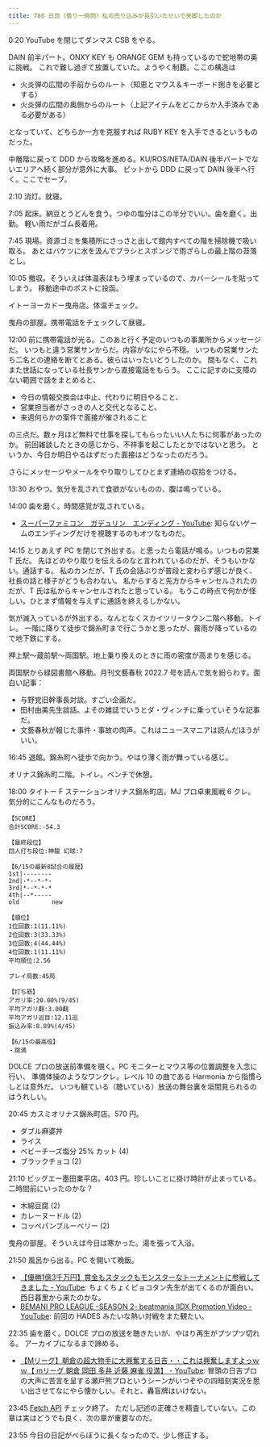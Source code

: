 ```yaml
---
title: 780 日目（曇り一時雨）私の売り込みが長引いたせいで失脚したのか
---
```


0:20 YouTube を閉じてダンマス CSB をやる。

DAIN 前半パート。ONXY KEY も ORANGE GEM も持っているので蛇地帯の奥に挑戦。
これで難し過ぎて放置していた。ようやく制覇。ここの構造は

* 火炎弾の広間の手前からのルート（知恵とマウス＆キーボード捌きを必要とする）
* 火炎弾の広間の奥側からのルート（上記アイテムをどこからか入手済みである必要がある）

となっていて、どちらか一方を克服すれば RUBY KEY を入手できるというものだった。

中層階に戻って DDD から攻略を進める。KU/ROS/NETA/DAIN 後半パートでないエリアへ続く部分が意外に大事。
ピットから DDD に戻って DAIN 後半へ行く。ここでセーブ。

2:10 消灯。就寝。

7:05 起床。納豆とうどんを食う。つゆの塩分はこの半分でいい。歯を磨く。出勤。
軽い雨だがゴム長着用。

7:45 現場。資源ゴミを集積所にさっさと出して館内すべての階を掃除機で吸い取る。
あとはバケツに水を汲んでブラシとスポンジで雨ざらしの最上階の苔落とし。

10:05 撤収。そういえば体温表はもう埋まっているので、カバーシールを貼ってしまう。
移動途中のポストに投函。

イトーヨーカドー曳舟店。体温チェック。

曳舟の部屋。携帯電話をチェックして昼寝。

12:00 前に携帯電話が光る。このあと行く予定のいつもの事業所からメッセージだ。
いつもと違う営業サンからだ。内容がなにやら不穏。
いつもの営業サンたち二名との連絡を断てとある。彼らはいったいどうしたのか。
間もなく、これまた世話になっている社長サンから直接電話をもらう。
ここに記すのに支障のない範囲で話をまとめると、

* 今日の情報交換会は中止、代わりに明日やること、
* 営業担当者がさっきの人と交代となること、
* 来週何らかの案件で面接が催されること

の三点だ。数ヶ月ほど無料で仕事を探してもらったいい人たちに何事があったのか。
前回雑談したときの感じから、不祥事を起こしたとかではないと思う。
というか、今日か明日やるはずだった面接はどうなったのだろう。

さらにメッセージやメールをやり取りしてひとまず連絡の収拾をつける。

13:30 おやつ。気分を乱されて食欲がないものの、腹は鳴っている。

14:00 歯を磨く。時間感覚が乱されている。

* [スーパーファミコン　ガデュリン　エンディング - YouTube](https://www.youtube.com/watch?v=8ZeZPaISCP8):
  知らないゲームのエンディングだけを視聴するのもオツなものだ。

14:15 とりあえず PC を閉じて外出する。と思ったら電話が鳴る。いつもの営業 T 氏だ。
先ほどのやり取りを伝えるのなと言われているのだが、そうもいかない。通話する。
私のカンだが、T 氏の会話ぶりが普段と変わらず感じが良く、社長の話と様子がどうも合わない。
私からすると先方からキャンセルされたのだが、T 氏は私からキャンセルされたと思っている。
もうこの時点で何かが怪しい。ひとまず情報を与えずに通話を終えるしかない。

気が滅入っているが外出する。なんとなくスカイツリータウン二階へ移動。トイレ。
一階に降りて徒歩で錦糸町まで行こうかと思ったが、霧雨が降っているので地下鉄にする。

押上駅～蔵前駅～両国駅。地上乗り換えのときに雨の密度が高まりを感じる。

両国駅から緑図書館へ移動。月刊文藝春秋 2022.7 号を読んで気を紛らわす。面白い記事：

* 与野党旧幹事長対談。すごい企画だ。
* 田村由美先生談話。よその雑誌でいうとダ・ヴィンチに乗っていそうな記事だ。
* 文藝春秋が報じた事件・事故の肉声。これはニュースマニアは読んだほうがいい。

16:45 退館。錦糸町へ徒歩で向かう。やはり薄く雨が舞っている感じ。

オリナス錦糸町二階。トイレ。ベンチで休憩。

18:00 タイトー F ステーションオリナス錦糸町店。MJ プロ卓東風戦 6 クレ。
気分的にこんなものだろう。

```text
【SCORE】
合計SCORE:-54.3

【最終段位】
四人打ち段位:神龍 幻球:7

【6/15の最新8試合の履歴】
1st|--------
2nd|-*--*-*-
3rd|*--*-*-*
4th|--*-----
old         new

【順位】
1位回数:1(11.11%)
2位回数:3(33.33%)
3位回数:4(44.44%)
4位回数:1(11.11%)
平均順位:2.56

プレイ局数:45局

【打ち筋】
アガリ率:20.00%(9/45)
平均アガリ翻:3.00翻
平均アガリ巡目:12.11巡
振込み率:8.89%(4/45)

【6/15の最高役】
・跳満
```

DOLCE プロの放送前準備を覗く。PC モニターとマウス等の位置調整を入念に行い、
準備体操のようなワンクレ。レベル 10 の曲である Harmonia から指慣らしとは意外だ。
いつも観ている（聴いている）放送の舞台裏を垣間見られるのはうれしい。

20:45 カスミオリナス錦糸町店。570 円。

* ダブル麻婆丼
* ライス
* ベビーチーズ塩分 25% カット (4)
* ブラックチョコ (2)

21:10 ビッグエー墨田業平店。403 円。珍しいことに掛け時計が止まっている。
二時間前にいったのかな？

* 木綿豆腐 (2)
* カレーヌードル (2)
* コッペパンブルーベリー (2)

曳舟の部屋。そういえば今日は寒かった。湯を張って入浴。

21:50 風呂から出る。PC を開いて晩飯。

* [【優勝1億3千万円】賞金もスタックもモンスターなトーナメントに参戦してきました - YouTube](https://www.youtube.com/watch?v=45odh63deEY):
  ちょくちょくピョコタン先生が出てくるのが面白い。西日暮里から来たのかな。
* [BEMANI PRO LEAGUE -SEASON 2- beatmania IIDX Promotion Video - YouTube](https://www.youtube.com/watch?v=oI-AHudJNrk):
  前回の HADES みたいな熱い対戦をまた観たい。

22:35 歯を磨く。DOLCE プロの放送を聴きたいが、やはり再生がプツプツ切れる。
アーカイブになるまで諦める。

* [【Mリーグ】朝倉の超大物手に大興奮する日吉・・これは興奮しますよっｗｗ【 mリーグ 朝倉 岡田 多井 近藤 麻雀 役満】 - YouTube](https://www.youtube.com/watch?v=ktSwdQvmZmc):
  冒頭の日吉プロの大声に苦言を呈する瀬戸熊プロというシーンがいつぞやの四暗刻実況を思い出させてなにやら懐かしい。それと、轟盲牌はいけない。

23:45 [Fetch API](https://javascript.info/fetch-api) チェック終了。
ただし記述の正確さを精査していない。この章は実はどうでも良く、次の章が重要なのだ。

23:55 今日の日記がべらぼうに長くなったので、少し修正する。
